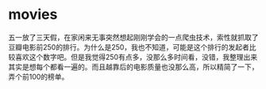 # movies
五一放了三天假，在家闲来无事突然想起刚刚学会的一点爬虫技术，索性就抓取了豆瓣电影前250的排行。为什么是250，我也不知道，可能是这个排行的发起者比较喜欢这个数字吧。但是我觉得250有点多，没那么多时间看，没错，我整理出来其实是想每个都看一遍的。而且越靠后的电影质量也没那么高，所以精简了一下，弄个前100的榜单。